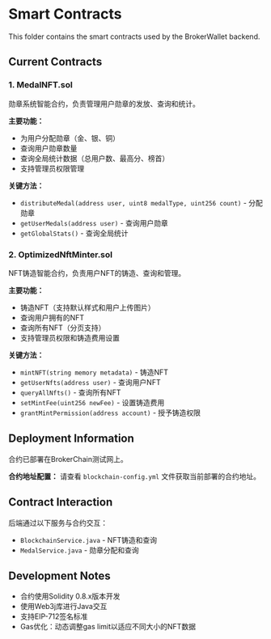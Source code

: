 # Smart Contracts

This folder contains the smart contracts used by the BrokerWallet backend.

## Current Contracts

### 1. MedalNFT.sol
勋章系统智能合约，负责管理用户勋章的发放、查询和统计。

**主要功能：**
- 为用户分配勋章（金、银、铜）
- 查询用户勋章数量
- 查询全局统计数据（总用户数、最高分、榜首）
- 支持管理员权限管理

**关键方法：**
- `distributeMedal(address user, uint8 medalType, uint256 count)` - 分配勋章
- `getUserMedals(address user)` - 查询用户勋章
- `getGlobalStats()` - 查询全局统计

### 2. OptimizedNftMinter.sol
NFT铸造智能合约，负责用户NFT的铸造、查询和管理。

**主要功能：**
- 铸造NFT（支持默认样式和用户上传图片）
- 查询用户拥有的NFT
- 查询所有NFT（分页支持）
- 支持管理员权限和铸造费用设置

**关键方法：**
- `mintNFT(string memory metadata)` - 铸造NFT
- `getUserNfts(address user)` - 查询用户NFT
- `queryAllNfts()` - 查询所有NFT
- `setMintFee(uint256 newFee)` - 设置铸造费用
- `grantMintPermission(address account)` - 授予铸造权限

## Deployment Information

合约已部署在BrokerChain测试网上。

**合约地址配置：**
请查看 `blockchain-config.yml` 文件获取当前部署的合约地址。

## Contract Interaction

后端通过以下服务与合约交互：
- `BlockchainService.java` - NFT铸造和查询
- `MedalService.java` - 勋章分配和查询

## Development Notes

- 合约使用Solidity 0.8.x版本开发
- 使用Web3j库进行Java交互
- 支持EIP-712签名标准
- Gas优化：动态调整gas limit以适应不同大小的NFT数据


